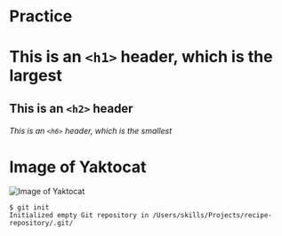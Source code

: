 # Practice

# This is an `<h1>` header, which is the largest
## This is an `<h2>` header
###### This is an `<h6>` header, which is the smallest

# Image of Yaktocat
![Image of Yaktocat](https://octodex.github.com/images/yaktocat.png)


```
$ git init
Initialized empty Git repository in /Users/skills/Projects/recipe-repository/.git/
```


